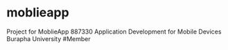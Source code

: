 # moblieapp
Project for MoblieApp 887330 Application Development for Mobile Devices
Burapha University
#Member
